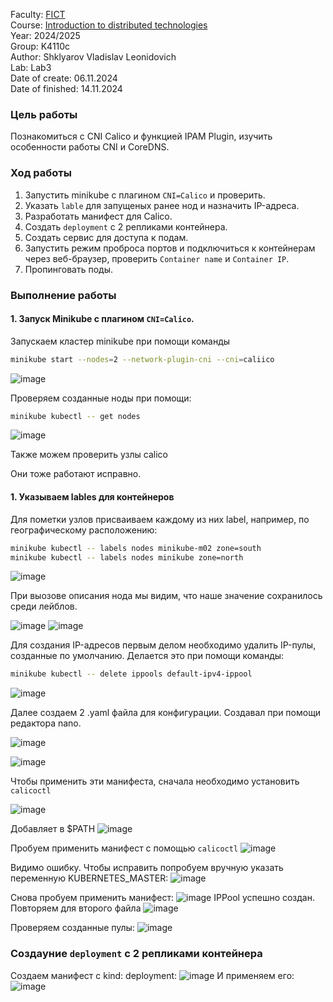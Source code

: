 
Faculty: [FICT](https://fict.itmo.ru)<br>
Course: [Introduction to distributed technologies](https://github.com/itmo-ict-faculty/introduction-to-distributed-technologies)<br>
Year: 2024/2025<br>
Group: K4110c<br>
Author: Shklyarov Vladislav Leonidovich<br>
Lab: Lab3<br>
Date of create: 06.11.2024<br>
Date of finished: 14.11.2024<br>

### Цель работы
Познакомиться с CNI Calico и функцией IPAM Plugin, изучить особенности работы CNI и CoreDNS.

### Ход работы
1) Запустить minikube с плагином `CNI=Calico` и проверить.
2) Указать `lable` для запущеных ранее нод и назначить IP-адреса.
3) Разработать манифест для Calico.
4) Создать `deployment` с 2 репликами контейнера.
5) Создать сервис для доступа к подам.
6) Запустить режим проброса портов и подключиться к контейнерам через веб-браузер, проверить `Container name` и  `Container IP`.
7) Пропинговать поды.

### Выполнение работы
#### 1. Запуск Minikube с плагином `CNI=Calico`.

Запускаем кластер minikube при помощи команды

```bash
minikube start --nodes=2 --network-plugin-cni --cni=caliico
```
![image](https://github.com/user-attachments/assets/5c0f18f5-3162-4306-8c93-d6ccecfc94d5)

Проверяем созданные ноды при помощи:
```bash
minikube kubectl -- get nodes
```
![image](https://github.com/user-attachments/assets/64743cd0-a54d-4a8a-bdec-21f19027a02b)

Также можем проверить узлы calico


Они тоже работают исправно.

#### 1. Указываем lables для контейнеров

Для пометки узлов присваиваем каждому из них label, например, по географическому расположению:

```bash
minikube kubectl -- labels nodes minikube-m02 zone=south
minikube kubectl -- labels nodes minikube zone=north
```

![image](https://github.com/user-attachments/assets/b286b529-f789-498b-8df6-d08df744d2ca)

При выозове описания нода мы видим, что наше значение сохранилось среди лейблов.

![image](https://github.com/user-attachments/assets/2fdea339-d546-4480-b8c9-b943be3b6d01)
![image](https://github.com/user-attachments/assets/34ac7347-1f68-407b-bd05-b4736127584c)

Для создания IP-адресов первым делом необходимо удалить IP-пулы, созданные по умолчанию. Делается это при помощи команды:

```bash
minikube kubectl -- delete ippools default-ipv4-ippool
```
![image](https://github.com/user-attachments/assets/fbb926b8-6ece-4f59-96e5-fff52a07beb7)

Далее создаем 2 .yaml файла для конфигурации. Создавал при помощи редактора nano.

![image](https://github.com/user-attachments/assets/0138fcab-5144-4128-91c4-7cffe02f3e90)

![image](https://github.com/user-attachments/assets/ac85675c-f800-47a6-9906-239c836101a6)

Чтобы применить эти манифеста, сначала необходимо установить `calicoctl`

![image](https://github.com/user-attachments/assets/e7cba1eb-b6c1-430c-8656-cd26eedb2188)

Добавляет в $PATH
![image](https://github.com/user-attachments/assets/fecab717-de84-4635-87d5-161629f4a1aa)

Пробуем применить манифест с помощью `calicoctl`
![image](https://github.com/user-attachments/assets/a74497a5-5847-4219-96c1-187f6641c80d)

Видимо ошибку. Чтобы исправить попробуем вручную указать переменную KUBERNETES_MASTER:
![image](https://github.com/user-attachments/assets/c65aba19-aff3-4fff-b1de-0c3f51db81e4)

Снова пробуем применить манифест:
![image](https://github.com/user-attachments/assets/77201538-ba64-4328-9099-35100e8c1196)
IPPool успешно создан. Повторяем для второго файла
![image](https://github.com/user-attachments/assets/c0b7836c-321f-4f97-bf49-7551417c70a5)

Проверяем созданные пулы:
![image](https://github.com/user-attachments/assets/75a0eedb-8403-4dc4-8674-ba9722f4ba23)

### Создаyние `deployment` с 2 репликами контейнера

Создаем манифест с kind: deployment:
![image](https://github.com/user-attachments/assets/138d52cf-2f14-47d1-bad5-94ea2e897dad)
И применяем его:
![image](https://github.com/user-attachments/assets/8cb6e12d-1a34-466e-a900-fa4c1628e5d3)





